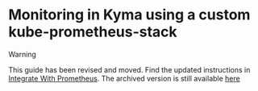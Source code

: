 # Monitoring in Kyma using a custom kube-prometheus-stack

> [!WARNING]
> This guide has been revised and moved. Find the updated instructions in [Integrate With Prometheus](https://kyma-project.io/#/telemetry-manager/user/integration/prometheus/README).
> The archived version is still available [here](./README-old.md)
